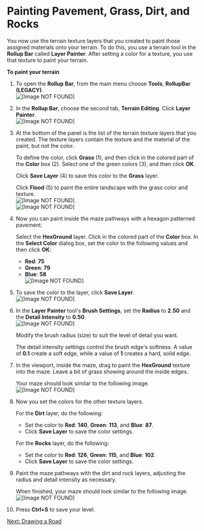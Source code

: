 # Painting Pavement, Grass, Dirt, and Rocks<a name="vegetation-paint"></a>

You now use the terrain texture layers that you created to paint those assigned materials onto your terrain\. To do this, you use a terrain tool in the **Rollup Bar** called **Layer Painter**\. After setting a color for a texture, you use that texture to paint your terrain\.

**To paint your terrain**

1. To open the **Rollup Bar**, from the main menu choose **Tools**, **RollupBar \(LEGACY\)**\.  
![\[Image NOT FOUND\]](http://docs.aws.amazon.com/lumberyard/latest/gettingstartedguide/images/vegetation-paint-rollupbar.png)

1. In the **Rollup Bar**, choose the second tab, **Terrain Editing**\. Click **Layer Painter**\.  
![\[Image NOT FOUND\]](http://docs.aws.amazon.com/lumberyard/latest/gettingstartedguide/images/vegetation-paint-terrain.png)

1. At the bottom of the panel is the list of the terrain texture layers that you created\. The texture layers contain the texture and the material of the paint, but not the color\.

   To define the color, click **Grass** \(1\), and then click in the colored part of the **Color** box \(2\)\. Select one of the green colors \(3\), and then click **OK**\.

   Click **Save Layer** \(4\) to save this color to the **Grass** layer\.

   Click **Flood** \(5\) to paint the entire landscape with the grass color and texture\.  
![\[Image NOT FOUND\]](http://docs.aws.amazon.com/lumberyard/latest/gettingstartedguide/images/vegetation-paint-grassflood.png)  
![\[Image NOT FOUND\]](http://docs.aws.amazon.com/lumberyard/latest/gettingstartedguide/images/vegetation-paint-flood.png)

1. Now you can paint inside the maze pathways with a hexagon patterned pavement\.

   Select the **HexGround** layer\. Click in the colored part of the **Color** box\. In the **Select Color** dialog box, set the color to the following values and then click **OK**:
   + **Red**: **75**
   + **Green**: **79**
   + **Blue**: **58**  
![\[Image NOT FOUND\]](http://docs.aws.amazon.com/lumberyard/latest/gettingstartedguide/images/vegetation-paint-color.png)

1. To save the color to the layer, click **Save Layer**\.  
![\[Image NOT FOUND\]](http://docs.aws.amazon.com/lumberyard/latest/gettingstartedguide/images/vegetation-paint-savecolor.png)

1. In the **Layer Painter** tool's **Brush Settings**, set the **Radius** to **2\.50** and the **Detail Intensity** to **0\.50**\.  
![\[Image NOT FOUND\]](http://docs.aws.amazon.com/lumberyard/latest/gettingstartedguide/images/vegetation-paint-settings.png)

   Modify the brush radius \(size\) to suit the level of detail you want\.

   The detail intensity settings control the brush edge's softness\. A value of **0\.1** create a soft edge, while a value of **1** creates a hard, solid edge\.

1. In the viewport, inside the maze, drag to paint the **HexGround** texture into the maze\. Leave a bit of grass showing around the inside edges\.

    Your maze should look similar to the following image\.   
![\[Image NOT FOUND\]](http://docs.aws.amazon.com/lumberyard/latest/gettingstartedguide/images/vegetation-paint-grass.png)

1. Now you set the colors for the other texture layers\.

   For the **Dirt** layer, do the following:
   + Set the color to **Red**: **140**, **Green**: **113**, and **Blue**: **87**\. 
   + Click **Save Layer** to save the color settings\.

   For the **Rocks** layer, do the following:
   + Set the color to **Red**: **126**, **Green**: **115**, and **Blue**: **102**\.
   + Click **Save Layer** to save the color settings\.

1. Paint the maze pathways with the dirt and rock layers, adjusting the radius and detail intensity as necessary\.

   When finished, your maze should look similar to the following image\.  
![\[Image NOT FOUND\]](http://docs.aws.amazon.com/lumberyard/latest/gettingstartedguide/images/vegetation-paint-final.png)

1. Press **Ctrl\+S** to save your level\.

[Next: Drawing a Road](vegetation-road.md)